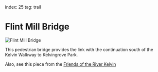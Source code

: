 index: 25
tag: trail

# Flint Mill Bridge

![Flint Mill Bridge](images/flint-mill-bridge.jpg)

This pedestrian bridge provides the link with the
continuation south of the Kelvin Walkway to
Kelvingrove Park.

Also, see this piece from the
[Friends of the River Kelvin](http://www.fork.org.uk/the-lost-mills-of-the-kelvin/north-woodside-colour-mill/)
